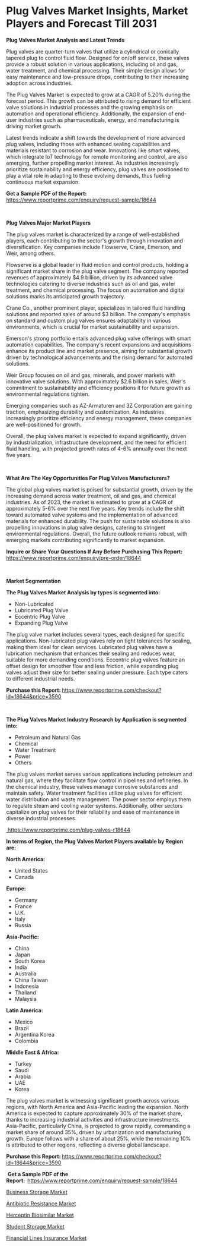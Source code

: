 <p><h1>Plug Valves Market Insights, Market Players and Forecast Till 2031</h1></p><p><strong>Plug Valves Market Analysis and Latest Trends</strong></p>
<p><p>Plug valves are quarter-turn valves that utilize a cylindrical or conically tapered plug to control fluid flow. Designed for on/off service, these valves provide a robust solution in various applications, including oil and gas, water treatment, and chemical processing. Their simple design allows for easy maintenance and low-pressure drops, contributing to their increasing adoption across industries.</p><p>The Plug Valves Market is expected to grow at a CAGR of 5.20% during the forecast period. This growth can be attributed to rising demand for efficient valve solutions in industrial processes and the growing emphasis on automation and operational efficiency. Additionally, the expansion of end-user industries such as pharmaceuticals, energy, and manufacturing is driving market growth. </p><p>Latest trends indicate a shift towards the development of more advanced plug valves, including those with enhanced sealing capabilities and materials resistant to corrosion and wear. Innovations like smart valves, which integrate IoT technology for remote monitoring and control, are also emerging, further propelling market interest. As industries increasingly prioritize sustainability and energy efficiency, plug valves are positioned to play a vital role in adapting to these evolving demands, thus fueling continuous market expansion.</p></p>
<p><strong>Get a Sample PDF of the Report:&nbsp;</strong> <a href="https://www.reportprime.com/enquiry/request-sample/18644?utm_campaign=1121&utm_medium=2&utm_source=Github&utm_content=ia&utm_term=21112024&utm_id=plug-valves">https://www.reportprime.com/enquiry/request-sample/18644</a></p>
<p>&nbsp;</p>
<p><strong>Plug Valves Major Market Players</strong></p>
<p><p>The plug valves market is characterized by a range of well-established players, each contributing to the sector's growth through innovation and diversification. Key companies include Flowserve, Crane, Emerson, and Weir, among others. </p><p>Flowserve is a global leader in fluid motion and control products, holding a significant market share in the plug valve segment. The company reported revenues of approximately $4.9 billion, driven by its advanced valve technologies catering to diverse industries such as oil and gas, water treatment, and chemical processing. The focus on automation and digital solutions marks its anticipated growth trajectory.</p><p>Crane Co., another prominent player, specializes in tailored fluid handling solutions and reported sales of around $3 billion. The company's emphasis on standard and custom plug valves ensures adaptability in various environments, which is crucial for market sustainability and expansion.</p><p>Emerson's strong portfolio entails advanced plug valve offerings with smart automation capabilities. The company's recent expansions and acquisitions enhance its product line and market presence, aiming for substantial growth driven by technological advancements and the rising demand for automated solutions.</p><p>Weir Group focuses on oil and gas, minerals, and power markets with innovative valve solutions. With approximately $2.6 billion in sales, Weir's commitment to sustainability and efficiency positions it for future growth as environmental regulations tighten.</p><p>Emerging companies such as AZ-Armaturen and 3Z Corporation are gaining traction, emphasizing durability and customization. As industries increasingly prioritize efficiency and energy management, these companies are well-positioned for growth.</p><p>Overall, the plug valves market is expected to expand significantly, driven by industrialization, infrastructure development, and the need for efficient fluid handling, with projected growth rates of 4-6% annually over the next five years.</p></p>
<p>&nbsp;</p>
<p><strong>What Are The Key Opportunities For Plug Valves Manufacturers?</strong></p>
<p><p>The global plug valves market is poised for substantial growth, driven by the increasing demand across water treatment, oil and gas, and chemical industries. As of 2023, the market is estimated to grow at a CAGR of approximately 5-6% over the next five years. Key trends include the shift toward automated valve systems and the implementation of advanced materials for enhanced durability. The push for sustainable solutions is also propelling innovations in plug valve designs, catering to stringent environmental regulations. Overall, the future outlook remains robust, with emerging markets contributing significantly to market expansion.</p></p>
<p><strong>Inquire or Share Your Questions If Any Before Purchasing This Report:</strong> <a href="https://www.reportprime.com/enquiry/pre-order/18644?utm_campaign=1121&utm_medium=2&utm_source=Github&utm_content=ia&utm_term=21112024&utm_id=plug-valves">https://www.reportprime.com/enquiry/pre-order/18644</a></p>
<p>&nbsp;</p>
<p><strong>Market Segmentation</strong></p>
<p><strong>The Plug Valves Market Analysis by types is segmented into:</strong></p>
<p><ul><li>Non-Lubricated</li><li>Lubricated Plug Valve</li><li>Eccentric Plug Valve</li><li>Expanding Plug Valve</li></ul></p>
<p><p>The plug valve market includes several types, each designed for specific applications. Non-lubricated plug valves rely on tight tolerances for sealing, making them ideal for clean services. Lubricated plug valves have a lubrication mechanism that enhances their sealing and reduces wear, suitable for more demanding conditions. Eccentric plug valves feature an offset design for smoother flow and less friction, while expanding plug valves adjust their size for better sealing under pressure. Each type caters to different industrial needs.</p></p>
<p><strong>Purchase this Report:&nbsp;</strong><a href="https://www.reportprime.com/checkout?id=18644&price=3590&utm_campaign=1121&utm_medium=2&utm_source=Github&utm_content=ia&utm_term=21112024&utm_id=plug-valves">https://www.reportprime.com/checkout?id=18644&price=3590</a></p>
<p>&nbsp;</p>
<p><strong>The Plug Valves Market Industry Research by Application is segmented into:</strong></p>
<p><ul><li>Petroleum and Natural Gas</li><li>Chemical</li><li>Water Treatment</li><li>Power</li><li>Others</li></ul></p>
<p><p>The plug valves market serves various applications including petroleum and natural gas, where they facilitate flow control in pipelines and refineries. In the chemical industry, these valves manage corrosive substances and maintain safety. Water treatment facilities utilize plug valves for efficient water distribution and waste management. The power sector employs them to regulate steam and cooling water systems. Additionally, other sectors capitalize on plug valves for their reliability and ease of maintenance in diverse industrial processes.</p></p>
<p><a href="https://www.reportprime.com/plug-valves-r18644?utm_campaign=1121&utm_medium=2&utm_source=Github&utm_content=ia&utm_term=21112024&utm_id=plug-valves">&nbsp;https://www.reportprime.com/plug-valves-r18644</a></p>
<p><strong>In terms of Region, the Plug Valves Market Players available by Region are:</strong></p>
<p>
    <p> <strong> North America: </strong>
        <ul>
            <li>United States</li>
            <li>Canada</li>
        </ul>
        </p> 
    <p> <strong> Europe: </strong>
        <ul>
            <li>Germany</li>
            <li>France</li>
            <li>U.K.</li>
            <li>Italy</li>
            <li>Russia</li>
        </ul>
        </p> 
    <p> <strong> Asia-Pacific: </strong>
        <ul>
            <li>China</li>
            <li>Japan</li>
            <li>South Korea</li>
            <li>India</li>
            <li>Australia</li>
            <li>China Taiwan</li>
            <li>Indonesia</li>
            <li>Thailand</li>
            <li>Malaysia</li>
        </ul>
        </p> 
    <p> <strong> Latin America: </strong>
        <ul>
            <li>Mexico</li>
            <li>Brazil</li>
            <li>Argentina Korea</li>
            <li>Colombia</li>
        </ul>
        </p> 
    <p> <strong> Middle East & Africa: </strong>
        <ul>
            <li>Turkey</li>
            <li>Saudi</li>
            <li>Arabia</li>
            <li>UAE</li>
            <li>Korea</li>
        </ul>
    </p>
    </p>
<p><p>The plug valves market is witnessing significant growth across various regions, with North America and Asia-Pacific leading the expansion. North America is expected to capture approximately 30% of the market share, thanks to increasing industrial activities and infrastructure investments. Asia-Pacific, particularly China, is projected to grow rapidly, commanding a market share of around 35%, driven by urbanization and manufacturing growth. Europe follows with a share of about 25%, while the remaining 10% is attributed to other regions, reflecting a diverse global landscape.</p></p>
<p><strong>Purchase this Report: </strong><a href="https://www.reportprime.com/checkout?id=18644&price=3590&utm_campaign=1121&utm_medium=2&utm_source=Github&utm_content=ia&utm_term=21112024&utm_id=plug-valves">https://www.reportprime.com/checkout?id=18644&price=3590</a></p>
<p>&nbsp;<strong>Get a Sample PDF of the Report:&nbsp;&nbsp;</strong><a href="https://www.reportprime.com/enquiry/request-sample/18644?utm_campaign=1121&utm_medium=2&utm_source=Github&utm_content=ia&utm_term=21112024&utm_id=plug-valves">https://www.reportprime.com/enquiry/request-sample/18644</a></p>
<p><strong></strong></p>
<p><p><a href="https://www.linkedin.com/pulse/business-storage-market-size-forecasted-cagr-149-from-8bkie?utm_campaign=1121&utm_medium=2&utm_source=Github&utm_content=ia&utm_term=21112024&utm_id=plug-valves">Business Storage Market</a></p><p><a href="https://issuu.com/reportprime-2/docs/antibiotic-resistance-market-size-2_4edf2982388f41?utm_campaign=1121&utm_medium=2&utm_source=Github&utm_content=ia&utm_term=21112024&utm_id=plug-valves">Antibiotic Resistance Market</a></p><p><a href="https://issuu.com/reportprime-2/docs/herceptin-biosimilar-market-size-20_7e01c6c901b100?utm_campaign=1121&utm_medium=2&utm_source=Github&utm_content=ia&utm_term=21112024&utm_id=plug-valves">Herceptin Biosimilar Market</a></p><p><a href="https://www.linkedin.com/pulse/evaluating-future-student-storage-market-size-drivers-expected-i79se?utm_campaign=1121&utm_medium=2&utm_source=Github&utm_content=ia&utm_term=21112024&utm_id=plug-valves">Student Storage Market</a></p><p><a href="https://www.linkedin.com/pulse/financial-lines-insurance-market-research-report-business-xl1ne?utm_campaign=1121&utm_medium=2&utm_source=Github&utm_content=ia&utm_term=21112024&utm_id=plug-valves">Financial Lines Insurance Market</a></p></p>
